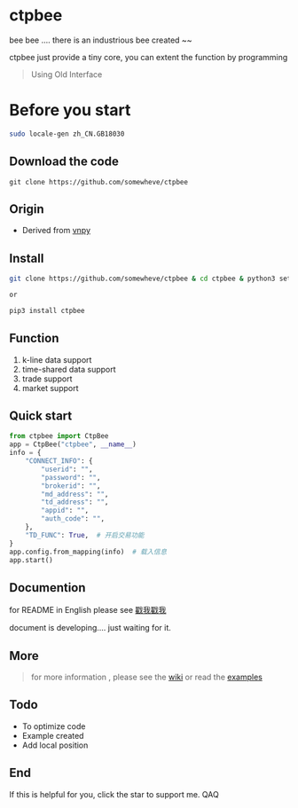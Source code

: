 # ctpbee

bee bee .... there is an industrious bee created ~~

ctpbee just provide a tiny core, you can extent the function by programming


>  Using Old Interface
# Before you start
```bash
sudo locale-gen zh_CN.GB18030
```

## Download the code 

```
git clone https://github.com/somewheve/ctpbee
```


## Origin

- Derived from [vnpy](https://github.com/vnpy/vnpy) 

## Install 
```bash
git clone https://github.com/somewheve/ctpbee & cd ctpbee & python3 setup.py install

or   

pip3 install ctpbee 
```

## Function
1. k-line data support
2. time-shared data support
3. trade support
4. market support

## Quick start 
```python
from ctpbee import CtpBee
app = CtpBee("ctpbee", __name__) 
info = {
    "CONNECT_INFO": {
        "userid": "",
        "password": "",
        "brokerid": "",
        "md_address": "",
        "td_address": "",
        "appid": "",
        "auth_code": "",
    },
    "TD_FUNC": True,  # 开启交易功能
}
app.config.from_mapping(info)  # 载入信息
app.start()  

```
## Documention
for README in English please see [戳我戳我](https://github.com/somewheve/ctpbee/blob/master/README_EN.MD)

document is developing....  just waiting for it.


## More 
> for more information , please see the [wiki](https://github.com/somewheve/ctpbee/wiki)
or  read the [examples](https://github.com/somewheve/ctpbee/blob/master/examples/app.py)


## Todo 
- To optimize code 
- Example created
- Add local position 

## End
If this is helpful for you, click the star to support me. QAQ

